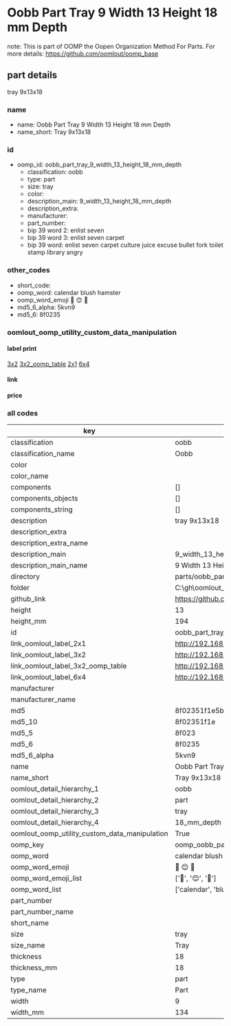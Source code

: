 # Oobb Part Tray 9 Width 13 Height 18 mm Depth  

note: This is part of OOMP the Oopen Organization Method For Parts. For more details: https://github.com/oomlout/oomp_base

##  part details
  



tray 9x13x18



### name
* name: Oobb Part Tray 9 Width 13 Height 18 mm Depth
* name_short: Tray 9x13x18 
### id
* oomp_id: oobb_part_tray_9_width_13_height_18_mm_depth
  * classification: oobb
  * type: part
  * size: tray
  * color: 
  * description_main: 9_width_13_height_18_mm_depth
  * description_extra: 
  * manufacturer: 
  * part_number: 
  * bip 39 word 2: enlist seven
  * bip 39 word 3: enlist seven carpet
  * bip 39 word: enlist seven carpet culture juice excuse bullet fork toilet stamp library angry

### other_codes
* short_code: 
* oomp_word: calendar blush hamster
* oomp_word_emoji :calendar: :blush: :hamster:
* md5_6_alpha: 5kvn9
* md5_6: 8f0235






### oomlout_oomp_utility_custom_data_manipulation
#### label print
[3x2](http://192.168.1.245:1112/?label=oomp%205kvn9)
[3x2_oomp_table](http://192.168.1.108:1112/?label=oomp%205kvn9)
[2x1](http://192.168.1.242:1112/?label=oomp%205kvn9)
[6x4](http://192.168.1.55:1112/?label=oomp%205kvn9)    

#### link

                              

#### price







### all codes 
| key | value |  
| --- | --- |  
| classification | oobb |  
| classification_name | Oobb |  
| color |  |  
| color_name |  |  
| components | [] |  
| components_objects | [] |  
| components_string | [] |  
| description | tray 9x13x18 |  
| description_extra |  |  
| description_extra_name |  |  
| description_main | 9_width_13_height_18_mm_depth |  
| description_main_name | 9 Width 13 Height 18 mm Depth |  
| directory | parts/oobb_part_tray_9_width_13_height_18_mm_depth |  
| folder | C:\gh\oomlout_oobb_version_4_generated_parts\parts\oobb_part_tray_9_width_13_height_18_mm_depth |  
| github_link | https://github.com/oomlout/oomlout_oomp_part_src/tree/main/parts/oobb_part_tray_9_width_13_height_18_mm_depth |  
| height | 13 |  
| height_mm | 194 |  
| id | oobb_part_tray_9_width_13_height_18_mm_depth |  
| link_oomlout_label_2x1 | http://192.168.1.242:1112/?label=oomp%205kvn9 |  
| link_oomlout_label_3x2 | http://192.168.1.245:1112/?label=oomp%205kvn9 |  
| link_oomlout_label_3x2_oomp_table | http://192.168.1.108:1112/?label=oomp%205kvn9 |  
| link_oomlout_label_6x4 | http://192.168.1.55:1112/?label=oomp%205kvn9 |  
| manufacturer |  |  
| manufacturer_name |  |  
| md5 | 8f02351f1e5b63c53c3c635845b12a56 |  
| md5_10 | 8f02351f1e |  
| md5_5 | 8f023 |  
| md5_6 | 8f0235 |  
| md5_6_alpha | 5kvn9 |  
| name | Oobb Part Tray 9 Width 13 Height 18 mm Depth |  
| name_short | Tray 9x13x18  |  
| oomlout_detail_hierarchy_1 | oobb |  
| oomlout_detail_hierarchy_2 | part |  
| oomlout_detail_hierarchy_3 | tray |  
| oomlout_detail_hierarchy_4 | 18_mm_depth |  
| oomlout_oomp_utility_custom_data_manipulation | True |  
| oomp_key | oomp_oobb_part_tray_9_width_13_height_18_mm_depth |  
| oomp_word | calendar blush hamster |  
| oomp_word_emoji | :calendar: :blush: :hamster: |  
| oomp_word_emoji_list | [':calendar:', ':blush:', ':hamster:'] |  
| oomp_word_list | ['calendar', 'blush', 'hamster'] |  
| part_number |  |  
| part_number_name |  |  
| short_name |  |  
| size | tray |  
| size_name | Tray |  
| thickness | 18 |  
| thickness_mm | 18 |  
| type | part |  
| type_name | Part |  
| width | 9 |  
| width_mm | 134 |  
